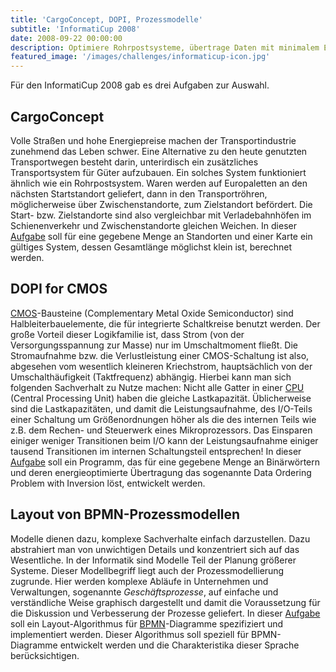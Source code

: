```yaml
---
title: 'CargoConcept, DOPI, Prozessmodelle'
subtitle: 'InformatiCup 2008'
date: 2008-09-22 00:00:00
description: Optimiere Rohrpostsysteme, übertrage Daten mit minimalem Energieverbrauch oder berechne Layouts von Prozessmodellen.
featured_image: '/images/challenges/informaticup-icon.jpg'
---
```


Für den InformatiCup 2008 gab es drei Aufgaben zur Auswahl.

## CargoConcept ##

Volle Straßen und hohe Energiepreise machen der Transportindustrie zunehmend das Leben schwer. Eine Alternative zu den heute genutzten Transportwegen besteht darin, unterirdisch ein zusätzliches Transportsystem für Güter aufzubauen. Ein solches System funktioniert ähnlich wie ein Rohrpostsystem. Waren werden auf Europaletten an den nächsten Startstandort geliefert, dann in den Transportröhren, möglicherweise über Zwischenstandorte, zum Zielstandort befördert. Die Start- bzw. Zielstandorte sind also vergleichbar mit Verladebahnhöfen im Schienenverkehr und Zwischenstandorte gleichen Weichen. In dieser [Aufgabe](CargoConcept.pdf) soll für eine gegebene Menge an Standorten und einer Karte ein gültiges System, dessen Gesamtlänge möglichst klein ist, berechnet werden.

## DOPI for CMOS ##

[CMOS](https://de.wikipedia.org/wiki/Complementary_metal-oxide-semiconductor)-Bausteine (Complementary Metal Oxide Semiconductor) sind Halbleiterbauelemente, die für integrierte Schaltkreise benutzt werden. Der große Vorteil dieser Logikfamilie ist, dass Strom (von der Versorgungsspannung zur Masse) nur im Umschaltmoment fließt. Die Stromaufnahme bzw. die Verlustleistung einer CMOS-Schaltung ist also, abgesehen vom wesentlich kleineren Kriechstrom, hauptsächlich von der Umschalthäufigkeit (Taktfrequenz) abhängig. Hierbei kann man sich folgenden Sachverhalt zu Nutze machen: Nicht alle Gatter in einer [CPU](https://de.wikipedia.org/wiki/Prozessor) (Central Processing Unit) haben die gleiche Lastkapazität. Üblicherweise sind die Lastkapazitäten, und damit die Leistungsaufnahme, des I/O-Teils einer Schaltung um Größenordnungen höher als die des internen Teils wie z.B. dem Rechen- und Steuerwerk eines Mikroprozessors. Das Einsparen einiger weniger Transitionen beim I/O kann der Leistungsaufnahme einiger tausend Transitionen im internen Schaltungsteil entsprechen! In dieser [Aufgabe](DOPI.pdf) soll ein Programm, das für eine gegebene Menge an Binärwörtern und deren energieoptimierte Übertragung das sogenannte Data Ordering Problem with Inversion löst, entwickelt werden.

## Layout von BPMN-Prozessmodellen ##

Modelle dienen dazu, komplexe Sachverhalte einfach darzustellen. Dazu abstrahiert man von unwichtigen Details und konzentriert sich auf das Wesentliche. In der Informatik sind Modelle Teil der Planung größerer Systeme. Dieser Modellbegriff liegt auch der Prozessmodellierung zugrunde. Hier werden komplexe Abläufe in Unternehmen und Verwaltungen, sogenannte *Geschäftsprozesse*, auf einfache und verständliche Weise graphisch dargestellt und damit die Voraussetzung für die Diskussion und Verbesserung der Prozesse geliefert. In dieser [Aufgabe](Prozessmodelle.pdf) soll ein Layout-Algorithmus für [BPMN](https://de.wikipedia.org/wiki/Business_Process_Model_and_Notation)-Diagramme spezifiziert und implementiert werden. Dieser Algorithmus soll speziell für BPMN-Diagramme entwickelt werden und die Charakteristika dieser Sprache berücksichtigen.
